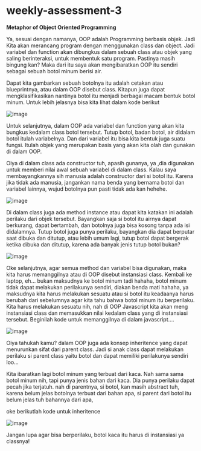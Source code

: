 # weekly-assessment-3
**Metaphor of Object Oriented Programming**

Ya, sesuai dengan namanya, OOP adalah Programming berbasis objek. Jadi Kita akan merancang program dengan menggunakan class dan object. Jadi variabel dan function akan dibungkus dalam sebuah class atau objek yang saling berinteraksi, untuk membentuk satu program. Pastinya masih bingung kan? Maka dari itu saya akan mengibaratkan OOP itu sendiri sebagai sebuah botol minum berisi air.

Dapat kita gambarkan sebuah botolnya itu adalah cetakan atau blueprintnya, atau dalam OOP disebut class. Kitapun juga dapat mengklasifikasikan nantinya botol itu menjadi berbagai macam bentuk botol minum. Untuk lebih jelasnya bisa kita lihat dalam kode berikut

![image](https://user-images.githubusercontent.com/76480903/139457172-58d74fc0-2c5e-4ce4-bc51-61cbae736fe2.png)

Untuk selanjutnya, dalam OOP ada variabel dan function yang akan kita bungkus kedalam class botol tersebut. Tutup botol, badan botol, air didalam botol itulah variabelnya. Dan dari variabel itu bisa kita bentuk juga suatu fungsi. Itulah objek yang merupakan basis yang akan kita olah dan gunakan di dalam OOP.

Oiya di dalam class ada constructor tuh, apasih gunanya, ya ,dia digunakan untuk memberi nilai awal sebuah variabel di dalam class. Kalau saya membayangkannya sih manusia adalah constructor dari si botol itu. Karena jika tidak ada manusia, jangankan nama benda yang bernama botol dan variabel lainnya, wujud botolnya pun pasti tidak ada kan hehehe.

![image](https://user-images.githubusercontent.com/76480903/139456987-393a0542-7204-485e-a6e6-2eb5c06ce671.png)

Di dalam class juga ada method instance atau dapat kita katakan ini adalah perilaku dari objek tersebut. Bayangkan saja si botol itu airnya dapat berkurang, dapat bertambah, dan botolnya juga bisa kosong tanpa ada isi didalamnya. Tutup botol juga punya perilaku, bayangkan dia dapat berputar saat dibuka dan ditutup, atau lebih umum lagi, tutup botol dapat bergerak ketika dibuka dan ditutup, karena ada banyak jenis tutup botol bukan?

![image](https://user-images.githubusercontent.com/76480903/139457286-7cf18177-b38a-4d37-9c0f-c44cfc14d89b.png)

Oke selanjutnya, agar semua method dan variabel bisa digunakan, maka kita harus memanggilnya atau di OOP disebut instansiasi class. Kembali ke laptop, eh… bukan maksudnya ke botol minum tadi hahaha, botol minum tidak dapat melakukan perilakunya sendiri, diakan benda mati hahaha, ya maksudnya kita harus melakukan sesuatu atau si botol itu keadaanya harus berubah dari sebelumnya agar kita tahu bahwa botol minum itu berperilaku. Kita harus melakukan sesuatu nih, nah di OOP Javascript kita akan meng instansiasi class dan memasukkan nilai kedalam class yang di instansiasi tersebut. 
Beginilah kode untuk memanggilnya di dalam javascript….

![image](https://user-images.githubusercontent.com/76480903/139460645-8a8f7ea0-c934-4b98-9d34-039851fc19bc.png)

Oiya tahukah kamu? dalam OOP juga ada konsep inheritence yang dapat menurunkan sifat dari parent class. Jadi si anak class dapat melakukan perilaku si parent class yaitu botol dan dapat memiliki perilakunya sendiri loo...

Kita ibaratkan lagi botol minum yang terbuat dari kaca. Nah sama sama botol minum nih, tapi punya jenis bahan dari kaca. Dia punya perilaku dapat pecah jika terjatuh. nah di parentnya, si botol, kan masih abstract tuh, karena belum jelas botolnya terbuat dari bahan apa, si parent dari botol itu belum jelas tuh bahannya dari apa,

oke berikutlah kode untuk inheritence

![image](https://user-images.githubusercontent.com/76480903/139462655-eac2772a-f1c7-459a-8cd5-996feba55de8.png)

Jangan lupa agar bisa berperilaku, botol kaca itu harus di instansiasi ya classnya!




